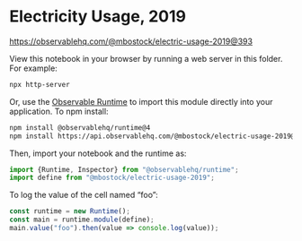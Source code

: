 # Electricity Usage, 2019

https://observablehq.com/@mbostock/electric-usage-2019@393

View this notebook in your browser by running a web server in this folder. For
example:

~~~sh
npx http-server
~~~

Or, use the [Observable Runtime](https://github.com/observablehq/runtime) to
import this module directly into your application. To npm install:

~~~sh
npm install @observablehq/runtime@4
npm install https://api.observablehq.com/@mbostock/electric-usage-2019@393.tgz?v=3
~~~

Then, import your notebook and the runtime as:

~~~js
import {Runtime, Inspector} from "@observablehq/runtime";
import define from "@mbostock/electric-usage-2019";
~~~

To log the value of the cell named “foo”:

~~~js
const runtime = new Runtime();
const main = runtime.module(define);
main.value("foo").then(value => console.log(value));
~~~
